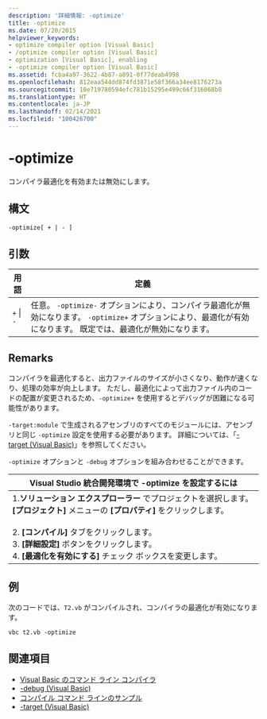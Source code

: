 ```yaml
---
description: '詳細情報: -optimize'
title: -optimize
ms.date: 07/20/2015
helpviewer_keywords:
- optimize compiler option [Visual Basic]
- /optimize compiler option [Visual Basic]
- optimization [Visual Basic], enabling
- -optimize compiler option [Visual Basic]
ms.assetid: fcba4a97-3622-4b87-a891-0f77deab4998
ms.openlocfilehash: 812eaa544dd874fd3871e58f366a34ee8176273a
ms.sourcegitcommit: 10e719780594efc781b15295e499c66f316068b8
ms.translationtype: HT
ms.contentlocale: ja-JP
ms.lasthandoff: 02/14/2021
ms.locfileid: "100426700"
---
```

# <a name="-optimize"></a>-optimize

コンパイラ最適化を有効または無効にします。  
  
## <a name="syntax"></a>構文  
  
```console  
-optimize[ + | - ]  
```  
  
## <a name="arguments"></a>引数  
  
|用語|定義|  
|---|---|  
|`+` &#124; `-`|任意。 `-optimize-` オプションにより、コンパイラ最適化が無効になります。 `-optimize+` オプションにより、最適化が有効になります。 既定では、最適化が無効になります。|  
  
## <a name="remarks"></a>Remarks  

 コンパイラを最適化すると、出力ファイルのサイズが小さくなり、動作が速くなり、処理の効率が向上します。 ただし、最適化によって出力ファイル内のコードの配置が変更されるため、`-optimize+` を使用するとデバッグが困難になる可能性があります。  
  
 `-target:module` で生成されるアセンブリのすべてのモジュールには、アセンブリと同じ `-optimize` 設定を使用する必要があります。 詳細については、「[-target (Visual Basic)](target.md)」を参照してください。  
  
 `-optimize` オプションと `-debug` オプションを組み合わせることができます。  
  
|Visual Studio 統合開発環境で -optimize を設定するには|  
|---|  
|1.**ソリューション エクスプローラー** でプロジェクトを選択します。 **[プロジェクト]** メニューの **[プロパティ]** をクリックします。<br />     <br />2. **[コンパイル]** タブをクリックします。<br />3. **[詳細設定]** ボタンをクリックします。<br />4. **[最適化を有効にする]** チェック ボックスを変更します。|  
  
## <a name="example"></a>例  

 次のコードでは、`T2.vb` がコンパイルされ、コンパイラの最適化が有効になります。  
  
```console
vbc t2.vb -optimize  
```  
  
## <a name="see-also"></a>関連項目

- [Visual Basic のコマンド ライン コンパイラ](index.md)
- [-debug (Visual Basic)](debug.md)
- [コンパイル コマンド ラインのサンプル](sample-compilation-command-lines.md)
- [-target (Visual Basic)](target.md)
